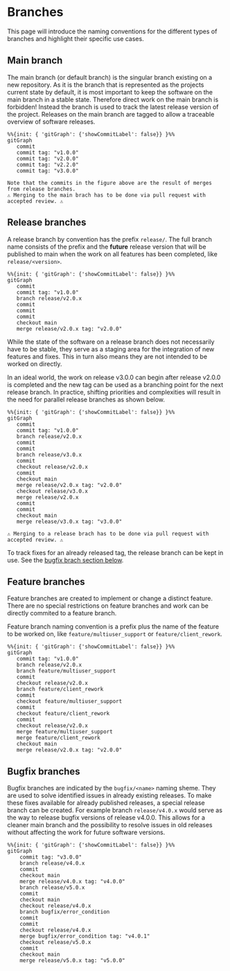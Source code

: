 # Branches

This page will introduce the naming conventions for the different types of branches and highlight their specific use cases.

## Main branch

The main branch (or default branch) is the singular branch existing on a new repository.
As it is the branch that is represented as the projects current state by default, it is most important to keep the software on the main branch in a stable state. Therefore direct work on the main branch is forbidden! Instead the branch is used to track the latest release version of the project.
Releases on the main branch are tagged to allow a traceable overview of software releases.

```{mermaid}
%%{init: { 'gitGraph': {'showCommitLabel': false}} }%%
gitGraph
   commit
   commit tag: "v1.0.0"
   commit tag: "v2.0.0"
   commit tag: "v2.2.0"
   commit tag: "v3.0.0"
```

    Note that the commits in the figure above are the result of merges from release branches.
    ⚠️ Merging to the main brach has to be done via pull request with accepted review. ⚠️

## Release branches

A release branch by convention has the prefix `release/`. The full branch name consists of the prefix and the **future** release version that will be published to main when the work on all features has been completed, like `release/<version>`.

```{mermaid}
%%{init: { 'gitGraph': {'showCommitLabel': false}} }%%
gitGraph
   commit
   commit tag: "v1.0.0"
   branch release/v2.0.x
   commit
   commit
   commit
   checkout main
   merge release/v2.0.x tag: "v2.0.0"
```

While the state of the software on a release branch does not necessarily have to be stable, they serve as a staging area for the integration of new features and fixes. This in turn also means they are not intended to be worked on directly.

In an ideal world, the work on release v3.0.0 can begin after release v2.0.0 is completed and the new tag can be used as a branching point for the next release branch. In practice, shifting priorities and complexities will result in the need for parallel release branches as shown below.

```{mermaid}
%%{init: { 'gitGraph': {'showCommitLabel': false}} }%%
gitGraph
   commit
   commit tag: "v1.0.0"
   branch release/v2.0.x
   commit
   commit
   branch release/v3.0.x
   commit
   checkout release/v2.0.x
   commit
   checkout main
   merge release/v2.0.x tag: "v2.0.0"
   checkout release/v3.0.x
   merge release/v2.0.x
   commit
   commit
   checkout main
   merge release/v3.0.x tag: "v3.0.0"
```

    ⚠️ Merging to a release brach has to be done via pull request with accepted review. ⚠️

To track fixes for an already released tag, the release branch can be kept in use. See the [bugfix brach section below](#bugfix-branches).

## Feature branches

Feature branches are created to implement or change a distinct feature. There are no special restrictions on feature branches and work can be directly commited to a feature branch.

Feature branch naming convention is a prefix plus the name of the feature to be worked on, like `feature/multiuser_support` or `feature/client_rework`.

```{mermaid}
%%{init: { 'gitGraph': {'showCommitLabel': false}} }%%
gitGraph
   commit tag: "v1.0.0"
   branch release/v2.0.x
   branch feature/multiuser_support
   commit
   checkout release/v2.0.x
   branch feature/client_rework
   commit
   checkout feature/multiuser_support
   commit
   checkout feature/client_rework
   commit
   checkout release/v2.0.x
   merge feature/multiuser_support
   merge feature/client_rework
   checkout main
   merge release/v2.0.x tag: "v2.0.0"
```

## Bugfix branches

Bugfix branches are indicated by the `bugfix/<name>` naming sheme. They are used to solve identified issues in already existing releases.
To make these fixes available for already published releases, a special release branch can be created. For example branch `release/v4.0.x` would serve as the way to release bugfix versions of release v4.0.0.
This allows for a cleaner main branch and the possibility to resolve issues in old releases without affecting the work for future software versions.

```{mermaid}
%%{init: { 'gitGraph': {'showCommitLabel': false}} }%%
gitGraph
    commit tag: "v3.0.0"
    branch release/v4.0.x
    commit
    checkout main
    merge release/v4.0.x tag: "v4.0.0"
    branch release/v5.0.x
    commit
    checkout main
    checkout release/v4.0.x
    branch bugfix/error_condition
    commit
    commit
    checkout release/v4.0.x
    merge bugfix/error_condition tag: "v4.0.1"
    checkout release/v5.0.x
    commit
    checkout main
    merge release/v5.0.x tag: "v5.0.0"
```
